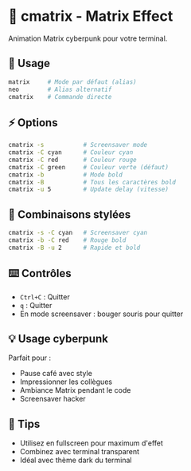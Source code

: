 # 🔮 cmatrix - Matrix Effect

Animation Matrix cyberpunk pour votre terminal.

## 🚀 Usage

```bash
matrix     # Mode par défaut (alias)
neo        # Alias alternatif
cmatrix    # Commande directe
```

## ⚡ Options

```bash
cmatrix -s           # Screensaver mode
cmatrix -C cyan      # Couleur cyan
cmatrix -C red       # Couleur rouge
cmatrix -C green     # Couleur verte (défaut)
cmatrix -b           # Mode bold
cmatrix -B           # Tous les caractères bold
cmatrix -u 5         # Update delay (vitesse)
```

## 🎨 Combinaisons stylées

```bash
cmatrix -s -C cyan   # Screensaver cyan
cmatrix -b -C red    # Rouge bold
cmatrix -B -u 2      # Rapide et bold
```

## ⌨️ Contrôles

- `Ctrl+C` : Quitter
- `q` : Quitter
- En mode screensaver : bouger souris pour quitter

## 💡 Usage cyberpunk

Parfait pour :
- Pause café avec style
- Impressionner les collègues
- Ambiance Matrix pendant le code
- Screensaver hacker

## 🎯 Tips

- Utilisez en fullscreen pour maximum d'effet
- Combinez avec terminal transparent
- Idéal avec thème dark du terminal